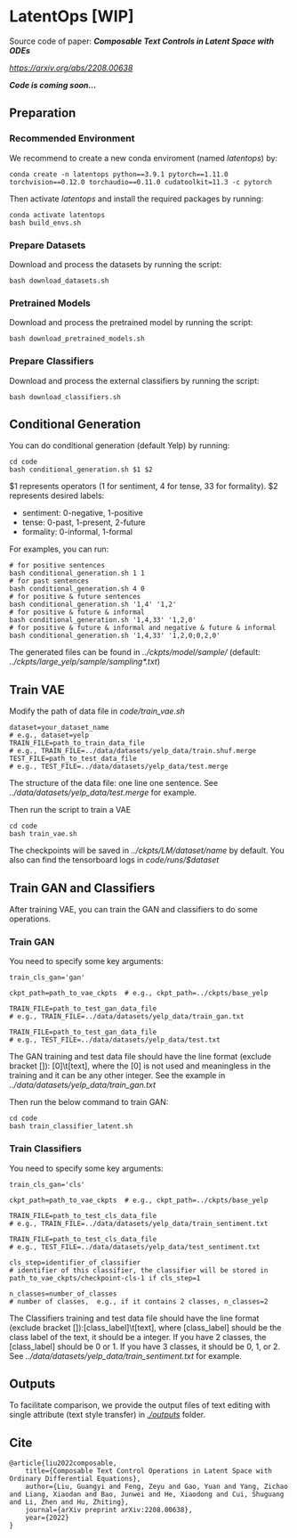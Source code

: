 # LatentOps [WIP]
Source code of paper: ***Composable Text Controls in Latent Space with ODEs***

*https://arxiv.org/abs/2208.00638*


***Code is coming soon...***

## Preparation
### Recommended Environment
We recommend to create a new conda enviroment (named *latentops*) by:
```shell
conda create -n latentops python==3.9.1 pytorch==1.11.0 torchvision==0.12.0 torchaudio==0.11.0 cudatoolkit=11.3 -c pytorch
```
Then activate *latentops* and install the required packages by running:
```shell
conda activate latentops
bash build_envs.sh
```

### Prepare Datasets
Download and process the datasets by running the script:
```shell
bash download_datasets.sh
```

### Pretrained Models
Download and process the pretrained model by running the script:
```shell
bash download_pretrained_models.sh
```
    
### Prepare Classifiers
Download and process the external classifiers by running the script:
 ```shell
 bash download_classifiers.sh
 ```
## Conditional Generation
You can do conditional generation (default Yelp) by running:
```shell
cd code
bash conditional_generation.sh $1 $2
```
$1 represents operators (1 for sentiment, 4 for tense, 33 for formality).
$2 represents desired labels:
- sentiment: 0-negative, 1-positive
- tense: 0-past, 1-present, 2-future
- formality: 0-informal, 1-formal

For examples, you can run:
```shell
# for positive sentences
bash conditional_generation.sh 1 1
# for past sentences
bash conditional_generation.sh 4 0
# for positive & future sentences
bash conditional_generation.sh '1,4' '1,2'
# for positive & future & informal
bash conditional_generation.sh '1,4,33' '1,2,0'
# for positive & future & informal and negative & future & informal
bash conditional_generation.sh '1,4,33' '1,2,0;0,2,0'
```
The generated files can be found in *../ckpts/model/sample/* (default: *../ckpts/large_yelp/sample/sampling\*.txt*)

## Train VAE
Modify the path of data file in *code/train_vae.sh*
```shell
dataset=your_dataset_name
# e.g., dataset=yelp
TRAIN_FILE=path_to_train_data_file 
# e.g., TRAIN_FILE=../data/datasets/yelp_data/train.shuf.merge
TEST_FILE=path_to_test_data_file
# e.g., TEST_FILE=../data/datasets/yelp_data/test.merge
```
The structure of the data file: one line one sentence. See *../data/datasets/yelp_data/test.merge* for example.

Then run the script to train a VAE
```shell
cd code
bash train_vae.sh
```
The checkpoints will be saved in *../ckpts/LM/$dataset/$name* by default. You also can find the tensorboard logs in *code/runs/$dataset*
## Train GAN and Classifiers
After training VAE, you can train the GAN and classifiers to do some operations.
### Train GAN
You need to specify some key arguments: 
```shell
train_cls_gan='gan'

ckpt_path=path_to_vae_ckpts  # e.g., ckpt_path=../ckpts/base_yelp

TRAIN_FILE=path_to_test_gan_data_file 
# e.g., TRAIN_FILE=../data/datasets/yelp_data/train_gan.txt

TRAIN_FILE=path_to_test_gan_data_file 
# e.g., TEST_FILE=../data/datasets/yelp_data/test.txt
```
The GAN training and test data file should have the line format (exclude bracket []): [0]\t[text], where the [0] is not used and meaningless in the training and it can be any other integer. See the example in *../data/datasets/yelp_data/train_gan.txt*

Then run the below command to train GAN:
```shell
cd code
bash train_classifier_latent.sh
``` 
### Train Classifiers
You need to specify some key arguments: 
```shell
train_cls_gan='cls'

ckpt_path=path_to_vae_ckpts  # e.g., ckpt_path=../ckpts/base_yelp

TRAIN_FILE=path_to_test_cls_data_file 
# e.g., TRAIN_FILE=../data/datasets/yelp_data/train_sentiment.txt

TRAIN_FILE=path_to_test_cls_data_file 
# e.g., TEST_FILE=../data/datasets/yelp_data/test_sentiment.txt

cls_step=identifier_of_classifier
# identifier of this classifier, the classifier will be stored in path_to_vae_ckpts/checkpoint-cls-1 if cls_step=1

n_classes=number_of_classes
# number of classes,  e.g., if it contains 2 classes, n_classes=2
```
The Classifiers training and test data file should have the line format (exclude bracket []):[class_label]\t[text], where [class_label] should be the class label of the text, it should be a integer. If you have 2 classes, the [class_label] should be 0 or 1. If you have 3 classes, it should be 0, 1, or 2. See *../data/datasets/yelp_data/train_sentiment.txt* for example.

## Outputs
To facilitate comparison, we provide the output files of text editing with single attribute (text style transfer) in [*./outputs*](/outputs) folder.


## Cite
```
@article{liu2022composable,
    title={Composable Text Control Operations in Latent Space with Ordinary Differential Equations},
    author={Liu, Guangyi and Feng, Zeyu and Gao, Yuan and Yang, Zichao and Liang, Xiaodan and Bao, Junwei and He, Xiaodong and Cui, Shuguang and Li, Zhen and Hu, Zhiting},
    journal={arXiv preprint arXiv:2208.00638},
    year={2022}
}
```

